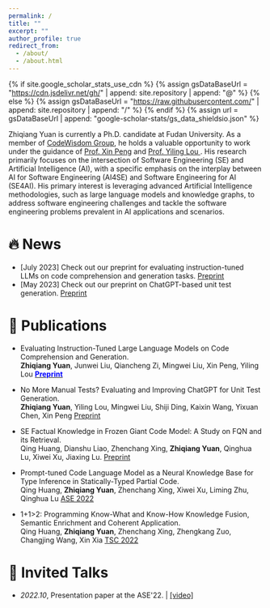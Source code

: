 ```yaml
---
permalink: /
title: ""
excerpt: ""
author_profile: true
redirect_from: 
  - /about/
  - /about.html
---
```


{% if site.google_scholar_stats_use_cdn %}
{% assign gsDataBaseUrl = "https://cdn.jsdelivr.net/gh/" | append: site.repository | append: "@" %}
{% else %}
{% assign gsDataBaseUrl = "https://raw.githubusercontent.com/" | append: site.repository | append: "/" %}
{% endif %}
{% assign url = gsDataBaseUrl | append: "google-scholar-stats/gs_data_shieldsio.json" %}

<span class='anchor' id='about-me'></span>

Zhiqiang Yuan is currently a Ph.D. candidate at Fudan University. 
As a member of <a href="http://www.se.fudan.edu.cn/">CodeWisdom Group</a>, he holds a valuable opportunity to work under the guidance of <a href="https://cspengxin.github.io/">Prof. Xin Peng</a> and <a href="https://yilinglou.github.io/index.html"> Prof. Yiling Lou </a>.
His research primarily focuses on the intersection of Software Engineering (SE) and Artificial Intelligence (AI), with a specific emphasis on the interplay between AI for Software Engineering (AI4SE) and Software Engineering for AI (SE4AI).
His primary interest is leveraging advanced Artificial Intelligence methodologies, such as large language models and knowledge graphs, to address software engineering challenges and tackle the software engineering problems prevalent in AI applications and scenarios.


# 🔥 News
- [July 2023] Check out our preprint for evaluating instruction-tuned LLMs on code comprehension and generation tasks. <a href="https://arxiv.org/pdf/2308.01240.pdf" class="btn btn--info btn--xs">Preprint</a>
- [May 2023] Check out our preprint on ChatGPT-based unit test generation. <a href="https://arxiv.org/pdf/2305.04207.pdf" class="btn btn--info btn--xs">Preprint</a> 


# 📝 Publications 


- <p>Evaluating Instruction-Tuned Large Language Models on Code Comprehension and Generation.<br>
   <span class="italic"><strong>Zhiqiang Yuan</strong>, Junwei Liu, Qiancheng Zi, Mingwei Liu, Xin Peng, Yiling Lou</span>
   <a href="https://arxiv.org/abs/2308.01240"><strong style="color:blue;">Preprint</strong></a></p>



- <p>No More Manual Tests? Evaluating and Improving ChatGPT for Unit Test Generation.<br>
    <span class="italic"><strong>Zhiqiang Yuan</strong>, Yiling Lou, Mingwei Liu, Shiji Ding, Kaixin Wang, Yixuan Chen, Xin Peng</span>
    <a href="https://arxiv.org/abs/2305.04207" class="btn btn--info btn--xs">Preprint</a></p>

- <p>SE Factual Knowledge in Frozen Giant Code Model: A Study on FQN and its Retrieval.<br>
    <span class="italic">Qing Huang, Dianshu Liao, Zhenchang Xing, <strong>Zhiqiang Yuan</strong>, Qinghua Lu, Xiwei Xu, Jiaxing Lu.</span>
    <a href="https://arxiv.org/abs/2212.08221" class="btn btn--info btn--xs">Preprint</a></p>

- <p>Prompt-tuned Code Language Model as a Neural Knowledge Base for Type Inference in Statically-Typed Partial Code.<br>
    <span class="italic">Qing Huang, <strong>Zhiqiang Yuan</strong>, Zhenchang Xing, Xiwei Xu, Liming Zhu, Qinghua Lu</span>
    <a href="https://dl.acm.org/doi/10.1145/3551349.3556912" class="btn btn--info btn--xs">ASE 2022</a></p>
    
- <p>1+1>2: Programming Know-What and Know-How Knowledge Fusion, Semantic Enrichment and Coherent Application.<br>
    <span class="italic">Qing Huang, <strong>Zhiqiang Yuan</strong>, Zhenchang Xing, Zhengkang Zuo, Changjing Wang, Xin Xia</span>
    <a href="https://ieeexplore.ieee.org/abstract/document/9894095" class="btn btn--info btn--xs">TSC 2022</a></p>





# 💬 Invited Talks
- *2022.10*,  Presentation paper at the ASE'22.  \| [\[video\]](https://www.bilibili.com/video/BV1mV4y1L7c5/?share_source=copy_web&vd_source=e7a1b4e73c4b3ccf3228ca017ba2a9f9/)

